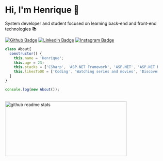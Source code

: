 # Hi, I'm Henrique :wave:

System developer and student focused on learning back-end and front-end technologies 📚

[![Github Badge](https://img.shields.io/badge/-Github-000?style=flat-square&logo=Github&logoColor=white&link=https://github.com/Henrique1818)](https://github.com/Henrique1818)
[![Linkedin Badge](https://img.shields.io/badge/-LinkedIn-blue?style=flat-square&logo=Linkedin&logoColor=white&link=hhttps://www.linkedin.com/in/luiz-henrique1889/)](https://www.linkedin.com/in/luiz-henrique1889/)
[![Instagram Badge](https://img.shields.io/badge/instagram-%23E4405F.svg?&style=flat-square&logo=instagram&logoColor=white)](https://www.instagram.com/_henrique.ls9/)


```js
class About{
  constructor() {
    this.name = 'Henrique';
    this.age = 23;
    this.stacks = ['CSharp', 'ASP.NET Framework', 'ASP.NET', 'ASP.NET MVC', 'Javascript', 'Nodejs', 'Reactjs'];
    this.likesToDO = ['Coding', 'Watching series and movies', 'Discover new places'];
  }
}

console.log(new About());
```

<br/>

<div align="left">
  <img src="https://github-readme-stats.vercel.app/api?username=Henrique1818&show_icons=true&theme=dark" alt="github readme stats" width="400" height="180"/>
</div>
